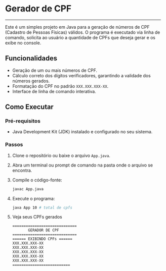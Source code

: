 # Gerador de CPF

---

Este é um simples projeto em Java para a geração de números de CPF (Cadastro de Pessoas Físicas) válidos. O programa é executado via linha de comando, solicita ao usuário a quantidade de CPFs que deseja gerar e os exibe no console.

## Funcionalidades

- Geração de um ou mais números de CPF.
- Cálculo correto dos dígitos verificadores, garantindo a validade dos números gerados.
- Formatação do CPF no padrão `XXX.XXX.XXX-XX`.
- Interface de linha de comando interativa.

## Como Executar

### Pré-requisitos

- Java Development Kit (JDK) instalado e configurado no seu sistema.

### Passos

1.  Clone o repositório ou baixe o arquivo `App.java`.
2.  Abra um terminal ou prompt de comando na pasta onde o arquivo se encontra.
3.  Compile o código-fonte:
    ```bash
    javac App.java
    ```
4.  Execute o programa:
    ```bash
    java App 10 # total de cpfs
    ```
5.  Veja seus CPFs gerados

    ```
    =============================
           GERADOR DE CPF
    =============================
    ====== EXIBINDO CPFs ======
    XXX.XXX.XXX-XX
    XXX.XXX.XXX-XX
    XXX.XXX.XXX-XX
    XXX.XXX.XXX-XX
    XXX.XXX.XXX-XX
    ==========================
    ```
